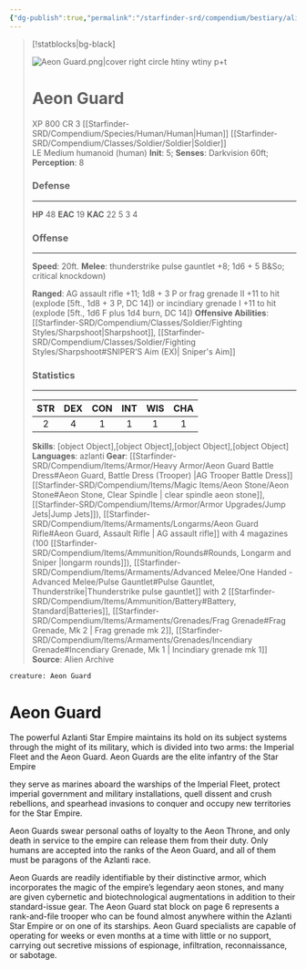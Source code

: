 ```yaml
---
{"dg-publish":true,"permalink":"/starfinder-srd/compendium/bestiary/alien-codex/aeon-guard/","tags":["language/Azlanti","LawfulEvil","medium"]}
---
```



>[!statblocks|bg-black]
>
>![Aeon Guard.png|cover right circle htiny wtiny p+t](/img/user/Images/Aliens/Enemies/humanoid/aeon%20guard/aeon%20guard.png)
># Aeon Guard 
>XP 800 CR 3 
>[[Starfinder-SRD/Compendium/Species/Human/Human\|Human]] [[Starfinder-SRD/Compendium/Classes/Soldier/Soldier\|Soldier]]  
>LE Medium humanoid (human)
>**Init**: 5; **Senses**: Darkvision 60ft; **Perception**: 8
>### Defense
>---
>**HP** 48
>**EAC** 19 **KAC** 22
>5 3 4
>### Offense
>---
>**Speed**: 20ft.
>**Melee**: thunderstrike pulse gauntlet +8; 1d6 + 5 B&So; critical knockdown)
>
>
>**Ranged**: AG assault rifle +11; 1d8 + 3 P or frag grenade II +11 to hit (explode [5ft., 1d8 + 3 P, DC 14]) or incindiary grenade I +11 to hit (explode [5ft., 1d6 F plus 1d4 burn, DC 14]) 
>**Offensive Abilities**: [[Starfinder-SRD/Compendium/Classes/Soldier/Fighting Styles/Sharpshoot\|Sharpshoot]], [[Starfinder-SRD/Compendium/Classes/Soldier/Fighting Styles/Sharpshoot#SNIPER’S Aim (EX)\| Sniper's Aim]]
> ### Statistics
>---
>|STR|DEX|CON|INT|WIS|CHA|
>|:---:|:---:|:---:|:---:|:---:|:---:|
>|2|4|1|1|1|1|
>
>**Skills**: [object Object],[object Object],[object Object],[object Object]
>**Languages**: azlanti
>**Gear**: [[Starfinder-SRD/Compendium/Items/Armor/Heavy Armor/Aeon Guard Battle Dress#Aeon Guard, Battle Dress (Trooper) \|AG Trooper Battle Dress]] [[Starfinder-SRD/Compendium/Items/Magic Items/Aeon Stone/Aeon Stone#Aeon Stone, Clear Spindle \| clear spindle aeon stone]], [[Starfinder-SRD/Compendium/Items/Armor/Armor Upgrades/Jump Jets\|Jump Jets]]), [[Starfinder-SRD/Compendium/Items/Armaments/Longarms/Aeon Guard Rifle#Aeon Guard, Assault Rifle \| AG assault rifle]] with 4 magazines (100 [[Starfinder-SRD/Compendium/Items/Ammunition/Rounds#Rounds, Longarm and Sniper \|longarm rounds]]), [[Starfinder-SRD/Compendium/Items/Armaments/Advanced Melee/One Handed - Advanced Melee/Pulse Gauntlet#Pulse Gauntlet, Thunderstrike\|Thunderstrike pulse gauntlet]] with 2 [[Starfinder-SRD/Compendium/Items/Ammunition/Battery#Battery, Standard\|Batteries]], [[Starfinder-SRD/Compendium/Items/Armaments/Grenades/Frag Grenade#Frag Grenade, Mk 2 \| Frag grenade mk 2]], [[Starfinder-SRD/Compendium/Items/Armaments/Grenades/Incendiary Grenade#Incendiary Grenade, Mk 1 \| Incindiary grenade mk 1]]
>**Source**: Alien Archive

```statblock
creature: Aeon Guard
```

# Aeon Guard

The powerful Azlanti Star Empire maintains its hold on its subject systems through the might of its military, which is divided into two arms: the Imperial Fleet and the Aeon Guard. Aeon Guards are the elite infantry of the Star Empire

they serve as marines aboard the warships of the Imperial Fleet, protect imperial government and military installations, quell dissent and crush rebellions, and spearhead invasions to conquer and occupy new territories for the Star Empire.

Aeon Guards swear personal oaths of loyalty to the Aeon Throne, and only death in service to the empire can release them from their duty. Only humans are accepted into the ranks of the Aeon Guard, and all of them must be paragons of the Azlanti race.

Aeon Guards are readily identifiable by their distinctive armor, which incorporates the magic of the empire’s legendary aeon stones, and many are given cybernetic and biotechnological augmentations in addition to their standard-issue gear. The Aeon Guard stat block on page 6 represents a rank-and-file trooper who can be found almost anywhere within the Azlanti Star Empire or on one of its starships. Aeon Guard specialists are capable of operating for weeks or even months at a time with little or no support, carrying out secretive missions of espionage, infiltration, reconnaissance, or sabotage.
